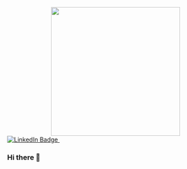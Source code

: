 

<div id="header" align="center">
  <img src="https://media.giphy.com/media/CzbiCJTYOzHTW/giphy.gif" width="300"/>
</div>

<div id="badges">
 <a href="https://www.linkedin.com/in/firdaus-ang-282b15142/">
    <img src="https://img.shields.io/badge/LinkedIn-blue?style=for-the-badge&logo=linkedin&logoColor=white" alt="LinkedIn Badge"/>
  </a>
  <img src="https://komarev.com/ghpvc/?username=fjrmario&style=plastic&color=brightgreen" alt=""/>
</div>

              

### Hi there 👋

<!--
**fjrmario/fjrmario** is a ✨ _special_ ✨ repository because its `README.md` (this file) appears on your GitHub profile.

Here are some ideas to get you started:

- 🔭 I’m currently working on ...
- 🌱 I’m currently learning ...
- 👯 I’m looking to collaborate on ...
- 🤔 I’m looking for help with ...
- 💬 Ask me about ...
- 📫 How to reach me: ...
- 😄 Pronouns: ...
- ⚡ Fun fact: ...
-->
